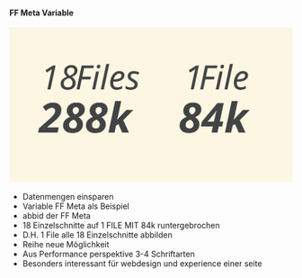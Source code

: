 <h4 class="headline first-letter">FF Meta Variable</h4>
<img src="../../assets/ff_meta.svg">

<aside class="notes">
  <ul>
   <li>­Datenmengen einsparen</li>
   <li>Variable FF Meta als Beispiel</li>
   <li>abbid der FF Meta</li>
   <li>18 Einzelschnitte auf 1 FILE MIT 84k runtergebrochen</li>
   <li>D.H.  1 File alle 18 Einzelschnitte abbilden</li>
   <li>Reihe neue Möglichkeit</li>
   <li>Aus Performance perspektive 3-4 Schriftarten</li>
   <li>Besonders interessant für webdesign und experience einer seite</li>
  </ul>
</aside>
